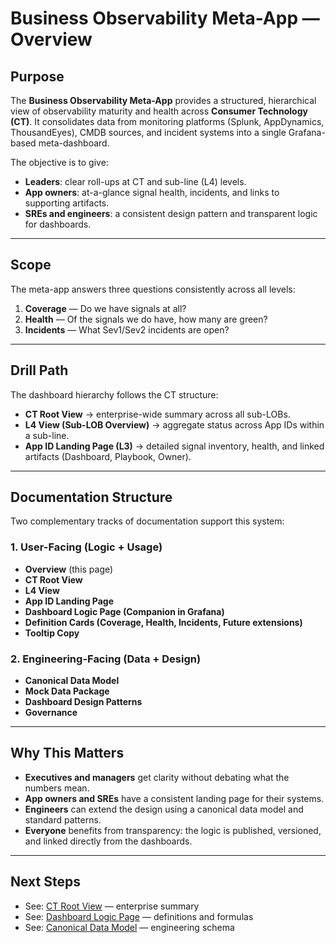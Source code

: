 # Business Observability Meta-App — Overview

## Purpose

The **Business Observability Meta-App** provides a structured, hierarchical view of observability maturity and health across **Consumer Technology (CT)**.
It consolidates data from monitoring platforms (Splunk, AppDynamics, ThousandEyes), CMDB sources, and incident systems into a single Grafana-based meta-dashboard.

The objective is to give:

* **Leaders**: clear roll-ups at CT and sub-line (L4) levels.
* **App owners**: at-a-glance signal health, incidents, and links to supporting artifacts.
* **SREs and engineers**: a consistent design pattern and transparent logic for dashboards.

---

## Scope

The meta-app answers three questions consistently across all levels:

1. **Coverage** — Do we have signals at all?
2. **Health** — Of the signals we do have, how many are green?
3. **Incidents** — What Sev1/Sev2 incidents are open?

---

## Drill Path

The dashboard hierarchy follows the CT structure:

* **CT Root View** → enterprise-wide summary across all sub-LOBs.
* **L4 View (Sub-LOB Overview)** → aggregate status across App IDs within a sub-line.
* **App ID Landing Page (L3)** → detailed signal inventory, health, and linked artifacts (Dashboard, Playbook, Owner).

---

## Documentation Structure

Two complementary tracks of documentation support this system:

### 1. User-Facing (Logic + Usage)

* **Overview** (this page)
* **CT Root View**
* **L4 View**
* **App ID Landing Page**
* **Dashboard Logic Page (Companion in Grafana)**
* **Definition Cards (Coverage, Health, Incidents, Future extensions)**
* **Tooltip Copy**

### 2. Engineering-Facing (Data + Design)

* **Canonical Data Model**
* **Mock Data Package**
* **Dashboard Design Patterns**
* **Governance**

---

## Why This Matters

* **Executives and managers** get clarity without debating what the numbers mean.
* **App owners and SREs** have a consistent landing page for their systems.
* **Engineers** can extend the design using a canonical data model and standard patterns.
* **Everyone** benefits from transparency: the logic is published, versioned, and linked directly from the dashboards.

---

## Next Steps

* See: [CT Root View](#) — enterprise summary
* See: [Dashboard Logic Page](#) — definitions and formulas
* See: [Canonical Data Model](#) — engineering schema

